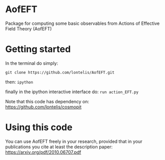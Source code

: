 # AofEFT
Package for computing some basic observables from Actions of Effective Field Theory (AofEFT)

# Getting started
In the terminal do simply:

`git clone https://github.com/lontelis/AofEFT.git`

then:
`ipython`

finally in the ipython interactive interface do:
`run action_EFT.py`

Note that this code has dependency on: 
https://github.com/lontelis/cosmopit

# Using this code 
You can use AofEFT freely in your research, provided that in your publications you cite at least the description paper: https://arxiv.org/pdf/2010.06707.pdf
